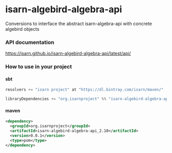 # isarn-algebird-algebra-api
Conversions to interface the abstract isarn-algebra-api with concrete algebird objects

### API documentation
https://isarn.github.io/isarn-algebird-algebra-api/latest/api/

### How to use in your project

#### sbt
``` scala
resolvers += "isarn project" at "https://dl.bintray.com/isarn/maven/"

libraryDependencies += "org.isarnproject" %% "isarn-algebird-algebra-api" % "0.0.1"
```

#### maven
``` xml
<dependency> 
  <groupId>org.isarnproject</groupId>
  <artifactId>isarn-algebird-algebra-api_2.10</artifactId> 
  <version>0.0.1</version> 
  <type>pom</type> 
</dependency>
```
